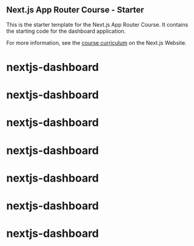 ## Next.js App Router Course - Starter

This is the starter template for the Next.js App Router Course. It contains the starting code for the dashboard application.

For more information, see the [course curriculum](https://nextjs.org/learn) on the Next.js Website.
# nextjs-dashboard
# nextjs-dashboard
# nextjs-dashboard
# nextjs-dashboard
# nextjs-dashboard
# nextjs-dashboard
# nextjs-dashboard
